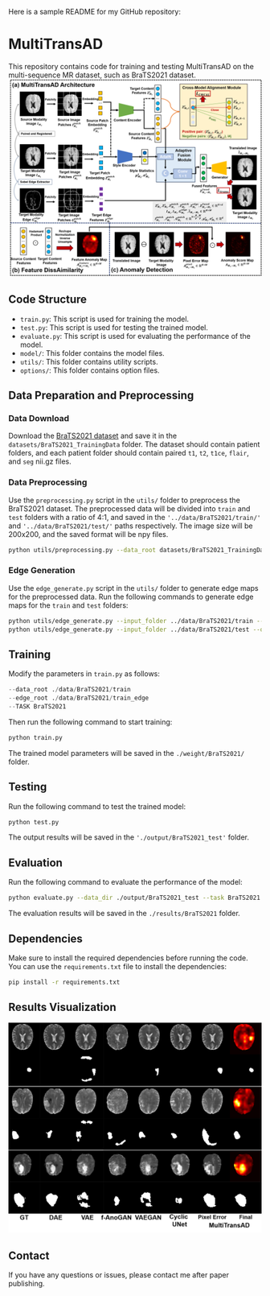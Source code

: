 Here is a sample README for my GitHub repository:

# MultiTransAD

This repository contains code for training and testing MultiTransAD on the multi-sequence MR dataset, such as BraTS2021 dataset.
![Model](./image/model.png "Model Architecture")

## Code Structure

  * `train.py`: This script is used for training the model.
  * `test.py`: This script is used for testing the trained model.
  * `evaluate.py`: This script is used for evaluating the performance of the model.
  * `model/`: This folder contains the model files.
  * `utils/`: This folder contains utility scripts.
  * `options/`: This folder contains option files.

## Data Preparation and Preprocessing

### Data Download

Download the [BraTS2021 dataset](http://www.braintumorsegmentation.org/) and save it in the `datasets/BraTS2021_TrainingData` folder. The dataset should contain patient folders, and each patient folder should contain paired `t1`, `t2`, `t1ce`, `flair`, and `seg` nii.gz files.

### Data Preprocessing

Use the `preprocessing.py` script in the `utils/` folder to preprocess the BraTS2021 dataset. The preprocessed data will be divided into `train` and `test` folders with a ratio of 4:1, and saved in the `'../data/BraTS2021/train/'` and `'../data/BraTS2021/test/'` paths respectively. The image size will be 200x200, and the saved format will be npy files.

```bash
python utils/preprocessing.py --data_root datasets/BraTS2021_TrainingData --output_root ../data/BraTS2021
```

### Edge Generation

Use the `edge_generate.py` script in the `utils/` folder to generate edge maps for the preprocessed data. Run the following commands to generate edge maps for the `train` and `test` folders:

```bash
python utils/edge_generate.py --input_folder ../data/BraTS2021/train --output_folder ../data/BraTS2021/train_edge
python utils/edge_generate.py --input_folder ../data/BraTS2021/test --output_folder ../data/BraTS2021/test_edge
```

## Training

Modify the parameters in `train.py` as follows:

```python
--data_root ./data/BraTS2021/train
--edge_root ./data/BraTS2021/train_edge
--TASK BraTS2021
```

Then run the following command to start training:

```bash
python train.py
```

The trained model parameters will be saved in the `./weight/BraTS2021/` folder.

## Testing

Run the following command to test the trained model:

```bash
python test.py
```

The output results will be saved in the `'./output/BraTS2021_test'` folder.

## Evaluation

Run the following command to evaluate the performance of the model:

```bash
python evaluate.py --data_dir ./output/BraTS2021_test --task BraTS2021 --save_dir ./results
```

The evaluation results will be saved in the `./results/BraTS2021` folder.

## Dependencies

Make sure to install the required dependencies before running the code. You can use the `requirements.txt` file to install the dependencies:

```bash
pip install -r requirements.txt
```

## Results Visualization
![Results](./image/results_visualization.png "Results Visualization")


## Contact

If you have any questions or issues, please contact me after paper publishing.
